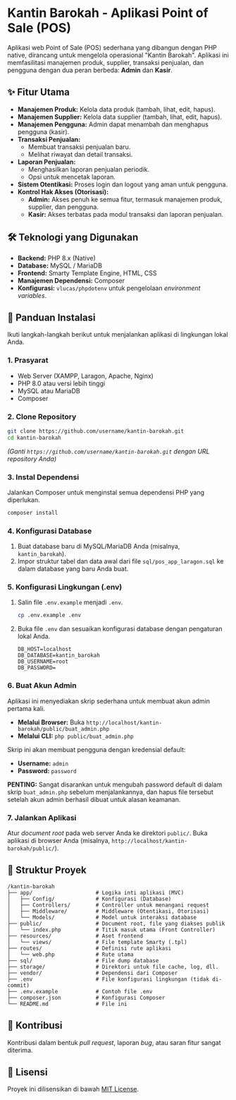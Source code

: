 # Kantin Barokah - Aplikasi Point of Sale (POS)

Aplikasi web Point of Sale (POS) sederhana yang dibangun dengan PHP native, dirancang untuk mengelola operasional "Kantin Barokah". Aplikasi ini memfasilitasi manajemen produk, supplier, transaksi penjualan, dan pengguna dengan dua peran berbeda: **Admin** dan **Kasir**.

## ✨ Fitur Utama

- **Manajemen Produk:** Kelola data produk (tambah, lihat, edit, hapus).
- **Manajemen Supplier:** Kelola data supplier (tambah, lihat, edit, hapus).
- **Manajemen Pengguna:** Admin dapat menambah dan menghapus pengguna (kasir).
- **Transaksi Penjualan:**
    - Membuat transaksi penjualan baru.
    - Melihat riwayat dan detail transaksi.
- **Laporan Penjualan:**
    - Menghasilkan laporan penjualan periodik.
    - Opsi untuk mencetak laporan.
- **Sistem Otentikasi:** Proses login dan logout yang aman untuk pengguna.
- **Kontrol Hak Akses (Otorisasi):**
    - **Admin:** Akses penuh ke semua fitur, termasuk manajemen produk, supplier, dan pengguna.
    - **Kasir:** Akses terbatas pada modul transaksi dan laporan penjualan.

## 🛠️ Teknologi yang Digunakan

- **Backend:** PHP 8.x (Native)
- **Database:** MySQL / MariaDB
- **Frontend:** Smarty Template Engine, HTML, CSS
- **Manajemen Dependensi:** Composer
- **Konfigurasi:** `vlucas/phpdotenv` untuk pengelolaan *environment variables*.

## 🚀 Panduan Instalasi

Ikuti langkah-langkah berikut untuk menjalankan aplikasi di lingkungan lokal Anda.

### 1. Prasyarat

- Web Server (XAMPP, Laragon, Apache, Nginx)
- PHP 8.0 atau versi lebih tinggi
- MySQL atau MariaDB
- Composer

### 2. Clone Repository

```bash
git clone https://github.com/username/kantin-barokah.git
cd kantin-barokah
```
*(Ganti `https://github.com/username/kantin-barokah.git` dengan URL repository Anda)*

### 3. Instal Dependensi

Jalankan Composer untuk menginstal semua dependensi PHP yang diperlukan.

```bash
composer install
```

### 4. Konfigurasi Database

1.  Buat database baru di MySQL/MariaDB Anda (misalnya, `kantin_barokah`).
2.  Impor struktur tabel dan data awal dari file `sql/pos_app_laragon.sql` ke dalam database yang baru Anda buat.

### 5. Konfigurasi Lingkungan (.env)

1.  Salin file `.env.example` menjadi `.env`.

    ```bash
    cp .env.example .env
    ```

2.  Buka file `.env` dan sesuaikan konfigurasi database dengan pengaturan lokal Anda.

    ```dotenv
    DB_HOST=localhost
    DB_DATABASE=kantin_barokah
    DB_USERNAME=root
    DB_PASSWORD=
    ```

### 6. Buat Akun Admin

Aplikasi ini menyediakan skrip sederhana untuk membuat akun admin pertama kali.

- **Melalui Browser:** Buka `http://localhost/kantin-barokah/public/buat_admin.php`
- **Melalui CLI:** `php public/buat_admin.php`

Skrip ini akan membuat pengguna dengan kredensial default:
- **Username:** `admin`
- **Password:** `password`

**PENTING:** Sangat disarankan untuk mengubah password default di dalam skrip `buat_admin.php` sebelum menjalankannya, dan hapus file tersebut setelah akun admin berhasil dibuat untuk alasan keamanan.

### 7. Jalankan Aplikasi

Atur *document root* pada web server Anda ke direktori `public/`. Buka aplikasi di browser Anda (misalnya, `http://localhost/kantin-barokah/public/`).

## 📂 Struktur Proyek

```
/kantin-barokah
├── app/                    # Logika inti aplikasi (MVC)
│   ├── Config/             # Konfigurasi (Database)
│   ├── Controllers/        # Controller untuk menangani request
│   ├── Middleware/         # Middleware (Otentikasi, Otorisasi)
│   └── Models/             # Model untuk interaksi database
├── public/                 # Document root, file yang diakses publik
│   └── index.php           # Titik masuk utama (Front Controller)
├── resources/              # Aset frontend
│   └── views/              # File template Smarty (.tpl)
├── routes/                 # Definisi rute aplikasi
│   └── web.php             # Rute utama
├── sql/                    # File dump database
├── storage/                # Direktori untuk file cache, log, dll.
├── vendor/                 # Dependensi dari Composer
├── .env                    # File konfigurasi lingkungan (tidak di-commit)
├── .env.example            # Contoh file .env
├── composer.json           # Konfigurasi Composer
└── README.md               # File ini
```

## 🤝 Kontribusi

Kontribusi dalam bentuk *pull request*, laporan *bug*, atau saran fitur sangat diterima.

## 📄 Lisensi

Proyek ini dilisensikan di bawah [MIT License](LICENSE).